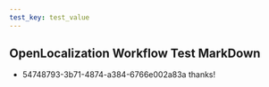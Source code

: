 ```yaml
---
test_key: test_value
---
```

## OpenLocalization Workflow Test MarkDown
* 54748793-3b71-4874-a384-6766e002a83a 
thanks!